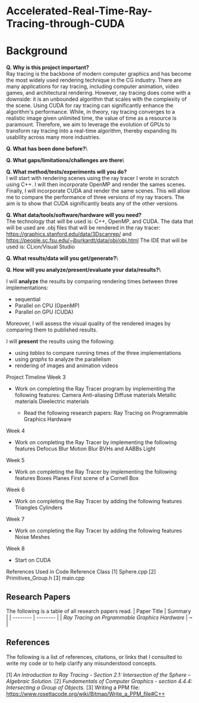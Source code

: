 # Accelerated-Real-Time-Ray-Tracing-through-CUDA

# Background

**Q. Why is this project important?**\
Ray tracing is the backbone of modern computer graphics and has become the most widely used rendering technique in the CG industry. There are many applications for ray tracing, including computer animation, video games, and architectural rendering. However, ray tracing does come with a downside: it is an unbounded algorithm that scales with the complexity of the scene. Using CUDA for ray tracing can significantly enhance the algorithm's performance. While, in theory, ray tracing converges to a realistic image given unlimited time, the value of time as a resource is paramount. Therefore, we aim to leverage the evolution of GPUs to transform ray tracing into a real-time algorithm, thereby expanding its usability across many more industries.

**Q. What has been done before?**\


**Q. What gaps/limitations/challenges are there**\


**Q. What method/tests/experiments will you do?**\
I will start with rendering scenes using the ray tracer I wrote in scratch using C++. I will then incorporate OpenMP and render the sames scenes. Finally, I will incorporate CUDA and render the same scenes. This will allow me to compare the performance of three versions of my ray tracers. The aim is to show that CUDA significantly beats any of the other versions. 

**Q. What data/tools/software/hardware will you need?**\
The technology that will be used is: C++, OpenMP, and CUDA.
The data that will be used are .obj files that will be rendered in the ray tracer: https://graphics.stanford.edu/data/3Dscanrep/ and https://people.sc.fsu.edu/~jburkardt/data/obj/obj.html
The IDE that will be used is: CLion/Visual Studio

**Q. What results/data will you get/generate?**\


**Q. How will you analyze/present/evaluate your data/results?**\

I will **analyze** the results by comparing rendering times between three implementations:
  - sequential
  - Parallel on CPU (OpenMP)
  - Parallel on GPU (CUDA)
 
 Moreover, I will assess the visual quality of the rendered images by comparing them to published results.

 I will **present** the results using the following:
   - using *tables* to compare running times of the three implementations
   - using *graphs* to analyze the parallelism
   - rendering of images and animation videos
    

Project Timeline
Week 3
  - Work on completing the Ray Tracer program by implementing the following features:
    Camera
    Anti-aliasing
    Diffuse materials
    Metallic materials
    Dieelectric materials

    - Read the following research papers:
      Ray Tracing on Programmable Graphics Hardware

Week 4
  - Work on completing the Ray Tracer by implementing the following features
    Defocus Blur
    Motion Blur
    BVHs and AABBs
    Light

Week 5
 - Work on completing the Ray Tracer by implementing the following features
   Boxes
   Planes
   First scene of a Cornell Box

Week 6
  - Work on completing the Ray Tracer by adding the following features
    Triangles
    Cylinders

Week 7 
  - Work on completing the Ray Tracer by adding the following features
    Noise
    Meshes

Week 8 
  - Start on CUDA

References Used in Code
Reference       Class
[1]            Sphere.cpp
[2]            Primitives_Group.h
[3]            main.cpp

## Research Papers
The following is a table of all research papers read.
| Paper Title | Summary | 
| -------- | -------- | 
| *Ray Tracing on Prgrammable Graphics Hardware* | ~ |



## References

The following is a list of references, citations, or links that I consulted to write my code or to help clarify any misunderstood concepts.

 [1] *An Introduction to Ray Tracing - Section 2.1: Intersection of the Sphere – Algebraic Solution.*
 [2] *Fundamentals of Computer Graphics - section 4.4.4: Intersecting a Group of Objects.*
 [3] Writing a PPM file: https://www.rosettacode.org/wiki/Bitmap/Write_a_PPM_file#C++




